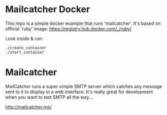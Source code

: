# Mailcatcher Docker

This repo is a simple docker example that runs 'mailcatcher'.
It's based on official 'ruby' image: https://registry.hub.docker.com/_/ruby/

Look inside & run:

    ./create_container
    ./start_container
    
# Mailcatcher

MailCatcher runs a super simple SMTP server which catches any message sent to it to display in a web interface.
It's really great for development when you want to test SMTP all the way...

http://mailcatcher.me/
